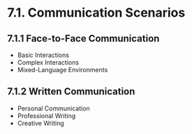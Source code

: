 # 7.1. Communication Scenarios

## 7.1.1 Face-to-Face Communication
- Basic Interactions
- Complex Interactions
- Mixed-Language Environments

## 7.1.2 Written Communication
- Personal Communication
- Professional Writing
- Creative Writing


